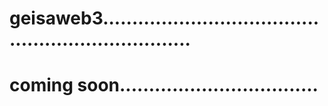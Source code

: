 # geisaweb3....................................................................
# coming soon..................................
